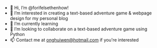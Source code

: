 - 👋 Hi, I’m @forifelsethenhow!
- 👀 I’m interested in creating a text-based adventure game & webpage design for my personal blog 
- 🌱 I’m currently learning 
- 💞️ I’m looking to collaborate on a text-based adventure game using Python
- 📫 Contact me at onghuiwen@hotmail.com if you're interested 

<!---
forifelsethenhow/forifelsethenhow is a ✨ special ✨ repository because its `README.md` (this file) appears on your GitHub profile.
You can click the Preview link to take a look at your changes.
--->
